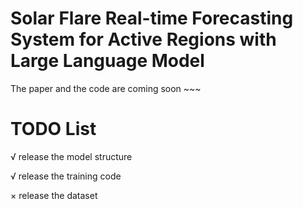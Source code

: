 # Solar Flare Real-time Forecasting System for Active Regions with Large Language Model

The paper and the code are coming soon ~~~

# TODO List

√ release the model structure

√ release the training code

× release the dataset
